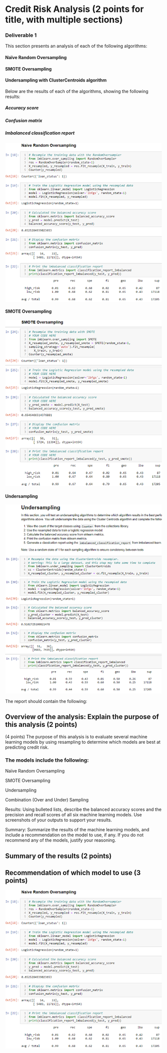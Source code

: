 # Credit Risk Analysis (2 points for title, with multiple sections)

### Deliverable 1 

This section presents an analysis of each of the following algorithms:

#### Naïve Random Oversampling</p>
#### SMOTE Oversampling</p>
#### Undersampling with ClusterCentroids algorithm</p>

Below are the results of each of the algorithms, showing the following results:

##### Accuracy score
##### Confusion matrix 
##### Imbalanced classification report

![Naive_Random_Oversampling.png](Resources/Naive_Random_Oversampling.png)

#### SMOTE Oversampling
![SMOTE_Oversampling.png](Resources/SMOTE_Oversampling.png)

#### Undersampling
![Undersampling.png](Resources/Undersampling.png)


The report should contain the following:

## Overview of the analysis: Explain the purpose of this analysis (2 points)

(4 points) The purpose of this analysis is to evaluate several machine learning models by using resampling to determine which models are best at predicting credit risk.

### The models include the following:

Naïve Random Oversampling</p>
SMOTE Oversampling</p>
Undersampling</p>
Combination (Over and Under) Sampling</p>

Results: Using bulleted lists, describe the balanced accuracy scores and the precision and recall scores of all six machine learning models. Use screenshots of your outputs to support your results.

Summary: Summarize the results of the machine learning models, and include a recommendation on the model to use, if any. If you do not recommend any of the models, justify your reasoning.

## Summary of the results (2 points)
## Recommendation of which model to use (3 points)

![Naive_Random_Oversampling.png](Resources/Naive_Random_Oversampling.png)
